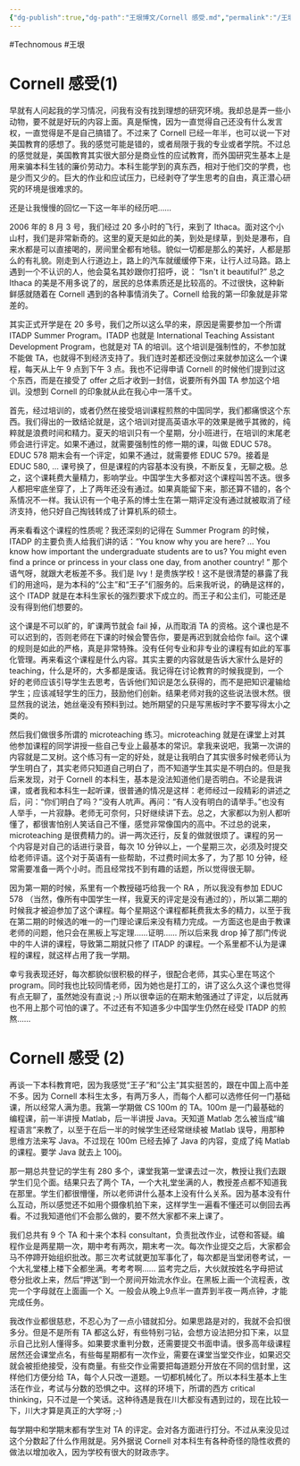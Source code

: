 ```yaml
---
{"dg-publish":true,"dg-path":"王垠博文/Cornell 感受.md","permalink":"/王垠博文/Cornell 感受/","created":"2023-08-29T16:06:04.000+08:00","updated":"2023-12-12T14:37:54.351+08:00"}
---
```


#Technomous #王垠 

# Cornell 感受(1)

早就有人问起我的学习情况，问我有没有找到理想的研究环境。我却总是弄一些小动物，要不就是好玩的内容上面。真是惭愧，因为一直觉得自己还没有什么发言权，一直觉得是不是自己搞错了。不过来了 Cornell 已经一年半，也可以说一下对美国教育的感想了。我的感觉可能是错的，或者局限于我的专业或者学院。不过总的感觉就是，美国教育其实很大部分是商业性的应试教育，而外国研究生基本上是用来骗本科生钱的廉价劳动力。本科生能学到的真东西，相对于他们交的学费，也是少而又少的。巨大的作业和应试压力，已经剥夺了学生思考的自由，真正潜心研究的环境是很难求的。

还是让我慢慢的回忆一下这一年半的经历吧……

2006 年的 8 月 3 号，我们经过 20 多小时的飞行，来到了 Ithaca。面对这个小山村，我们是非常新奇的。这里的夏天是如此的美，到处是绿草，到处是瀑布，自来水都是可以直接喝的，房间里全都有地毯。貌似一切都是那么的美好，人都是那么的有礼貌。刚走到人行道边上，路上的汽车就缓缓停下来，让行人过马路。路上遇到一个不认识的人，他会莫名其妙跟你打招呼，说： “Isn't it beautiful?” 总之 Ithaca 的美是不用多说了的，居民的总体素质还是比较高的。不过很快，这种新鲜感就随着在 Cornell 遇到的各种事情消失了。Cornell 给我的第一印象就是非常差的。

其实正式开学是在 20 多号，我们之所以这么早的来，原因是需要参加一个所谓 ITADP Summer Program。ITADP 也就是 International Teaching Assistant Development Program，也就是对 TA 的培训。这个培训是强制性的，不参加就不能做 TA，也就得不到经济支持了。我们连时差都还没倒过来就参加这么一个课程，每天从上午 9 点到下午 3 点。我也不记得申请 Cornell 的时候他们提到过这个东西，而是在接受了 offer 之后才收到一封信，说要所有外国 TA 参加这个培训。没想到 Cornell 的印象就从此在我心中一落千丈。

首先，经过培训的，或者仍然在接受培训课程煎熬的中国同学，我们都痛恨这个东西。我们得出的一致结论就是，这个培训对提高英语水平的效果是微乎其微的，纯粹就是浪费时间和精力。夏天的培训只有一个星期，分小班进行，在培训的末尾老师会进行评定。如果不通过，就需要强制性的修一期的课，叫做 EDUC 578。EDUC 578 期末会有一个评定，如果不通过，就需要修 EDUC 579。接着是 EDUC 580, ... 课号换了，但是课程的内容基本没有换，不断反复，无聊之极。总之，这个课耗费大量精力，影响学业。中国学生大多都对这个课程叫苦不迭。很多人都把牢底坐穿了，上了两年还没有通过。如果真能留下来，那还算不错的，各个系情况不一样。我认识有一个电子系的博士生在第一期评定没有通过就被取消了经济支持，他只好自己掏钱转成了计算机系的硕士。

再来看看这个课程的性质呢？我还深刻的记得在 Summer Program 的时候，ITADP 的主要负责人给我们讲的话：“You know why you are here? ... You know how important the undergraduate students are to us? You might even find a prince or princess in your class one day, from another country! ” 那个语气呀，就跟大老板差不多。我们是 Ivy！是贵族学校！这不是很清楚的暴露了我们的用途吗，是为本科的“公主”和“王子”们服务的。后来我听说，的确是这样的，这个 ITADP 就是在本科生家长的强烈要求下成立的。而王子和公主们，可能还是没有得到他们想要的。

这个课是不可以旷的，旷课两节就会 fail 掉，从而取消 TA 的资格。这个课也是不可以迟到的，否则老师在下课的时候会警告你，要是再迟到就会给你 fail。这个课的规则是如此的严格，真是非常特殊。没有任何专业和非专业的课程有如此的军事化管理。再来看这个课程是什么内容。其实主要的内容就是告诉大家什么是好的 teaching，什么是坏的，大多都是废话。我记得在讨论教育的时候我提到，一个好的老师应该引导学生去思考，告诉他们知识是怎么获得的，而不是把知识灌输给学生；应该减轻学生的压力，鼓励他们创新。结果老师对我的这些说法很木然。很显然我的说法，她丝毫没有预料到过。她所期望的只是写黑板时字不要写得太小之类的。

然后我们做很多所谓的 microteaching 练习。microteaching 就是在课堂上对其他参加课程的同学讲授一些自己专业上最基本的常识。拿我来说吧，我第一次讲的内容就是二叉树。这个练习有一定的好处，就是让我明白了其实很多时候老师认为学生明白了，其实老师只知道自己明白了，而不知道学生其实是不明白的。但是我后来发现，对于 Cornell 的本科生，基本是没法知道他们是否明白。不论是我讲课，或者我和本科生一起听课，很普通的情况是这样：老师经过一段精彩的讲述之后，问：“你们明白了吗？”没有人吭声。再问：“有人没有明白的请举手。”也没有人举手，一片寂静。老师无可奈何，只好继续讲下去。总之，大家都以为别人都听懂了，都很害怕别人笑话自己不懂，感觉非常像国内的高中。不过总的说来，microteaching 是很费精力的。讲一两次还行，反复的做就很烦了。课程的另一个内容是对自己的话进行录音，每次 10 分钟以上，一个星期三次，必须及时提交给老师评语。这个对于英语有一些帮助，不过费时间太多了，为了那 10 分钟，经常需要准备一两个小时。而且经常找不到有趣的话题，所以觉得很无聊。

因为第一期的时候，系里有一个教授碰巧给我一个 RA ，所以我没有参加 EDUC 578 （当然，像所有中国学生一样，我夏天的评定是没有通过的），所以第二期的时候我才被迫参加了这个课程。每个星期这个课程都耗费我太多的精力，以至于我在第二期的时候选的唯一的一门理论课后来没有精力完成。一方面这也是由于教课老师的问题，他只会在黑板上写定理……证明…… 所以后来我 drop 掉了那门传说中的牛人讲的课程，导致第二期就只修了 ITADP 的课程。一个系里都不认为是课程的课程，就这样占用了我一学期。

幸亏我表现还好，每次都貌似很积极的样子，很配合老师，其实心里在骂这个 program。同时我也比较同情老师，因为她也是打工的，讲了这么久这个课也觉得有点无聊了，虽然她没有直说 ;-) 所以很幸运的在期末勉强通过了评定，以后就再也不用上那个可怕的课了。不过还有不知道多少中国学生仍然在经受 ITADP 的煎熬……

# Cornell 感受 (2)

再谈一下本科教育吧，因为我感觉“王子”和“公主”其实挺苦的，跟在中国上高中差不多。因为 Cornell 本科生太多，有两万多人，而每个人都可以选修任何一门基础课，所以经常人满为患。我第一学期做 CS 100m 的 TA。100m 是一门最基础的编程课，前一半讲授 Matlab，后一半讲授 Java。天知道 Matlab 怎么被当成“编程语言”来教了，以至于在后一半的时候学生还经常继续被 Matlab 误导，用那种思维方法来写 Java。不过现在 100m 已经去掉了 Java 的内容，变成了纯 Matlab 的课程。要学 Java 就去上 100j。

那一期总共登记的学生有 280 多个，课堂我第一堂课去过一次，教授让我们去跟学生们见个面。结果只去了两个 TA，一个大礼堂坐满的人，教授差点都不知道我在那里。学生们都很懵懂，所以老师讲什么基本上没有什么关系。因为基本没有什么互动，所以感觉还不如用个摄像机拍下来，这样学生一遍看不懂还可以倒回去再看。不过我知道他们不会那么做的，要不然大家都不来上课了。

我们总共有 9 个 TA 和十来个本科 consultant，负责批改作业，试卷和答疑。编程作业是两星期一次，期中考有两次，期末考一次。每次作业提交之后，大家都会马不停蹄开始组织批改。那三次考试就更加军事化了，每次都是当堂闭卷考试，一个大礼堂楼上楼下全都坐满。考考考啊…… 监考完之后，大伙就按姓名字母把试卷分批收上来，然后“押送”到一个房间开始流水作业。在黑板上画一个流程表，改完一个字母就在上面画一个 X。一般会从晚上9点半一直弄到半夜一两点钟，才能完成任务。

我改作业都很慈悲，不忍心为了一点小错就扣分。如果思路是对的，我就不会扣很多分。但是不是所有 TA 都这么好，有些特别刁钻，会想方设法把分扣下来，以显示自己比别人懂得多。如果要求重判分数，还需要提交书面申请。很多高年级课程居然还会课堂点名，有些每星期都有一次作业，需要在课堂当堂交作业，如果迟交就会被拒绝接受，没有商量。有些交作业需要把每道题分开放在不同的信封里，这样他们方便分给 TA，每个人只改一道题。一切都机械化了。所以本科生基本上生活在作业，考试与分数的恐惧之中。这样的环境下，所谓的西方 critical thinking，只不过是一个笑话。这种待遇是我在川大都没有遇到过的，现在比较一下，川大才算是真正的大学呀 ;-)

每学期中和学期末都有学生对 TA 的评定。会对各方面进行打分。不过从来没见过这个分数起了什么作用就是。另外据说 Cornell 对本科生有各种奇怪的隐性收费的做法以增加收入，因为学校有很大的财政赤字。